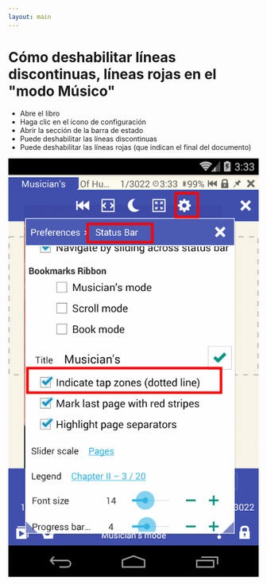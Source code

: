 ```yaml
---
layout: main
---
```


# Cómo deshabilitar líneas discontinuas, líneas rojas en el &quot;modo Músico&quot;

* Abre el libro
* Haga clic en el icono de configuración
* Abrir la sección de la barra de estado
* Puede deshabilitar las líneas discontinuas
* Puede deshabilitar las líneas rojas (que indican el final del documento)

![](1.png)
